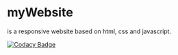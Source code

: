 # myWebsite

is a responsive website based on html, css and javascript.

[![Codacy Badge](https://api.codacy.com/project/badge/Grade/72df97fb1d4e426eb1543fa55f9a7a0b)](https://www.codacy.com/app/SpurNut/myWebsite?utm_source=github.com&amp;utm_medium=referral&amp;utm_content=SpurNut/myWebsite&amp;utm_campaign=Badge_Grade)
